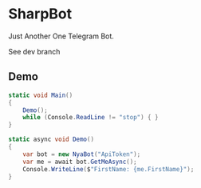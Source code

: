 # SharpBot
Just Another One Telegram Bot.

See dev branch

## Demo

```C#
static void Main()
{
    Demo();
    while (Console.ReadLine != "stop") { }
}

static async void Demo()
{
    var bot = new NyaBot("ApiToken");
    var me = await bot.GetMeAsync();
    Console.WriteLine($"FirstName: {me.FirstName}");
}
```